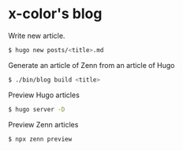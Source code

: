 # x-color's blog

Write new article.

```sh
$ hugo new posts/<title>.md
```

Generate an article of Zenn from an article of Hugo

```sh
$ ./bin/blog build <title>
```

Preview Hugo articles

```sh
$ hugo server -D
```

Preview Zenn articles

```sh
$ npx zenn preview
```

